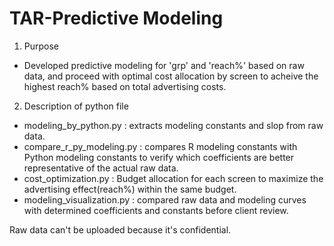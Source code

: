 # TAR-Predictive Modeling

1. Purpose
- Developed predictive modeling for 'grp' and 'reach%' based on raw data, and proceed with optimal cost allocation by screen to acheive the highest reach% based on total advertising costs.


2. Description of python file
 - modeling_by_python.py
 : extracts modeling constants and slop from raw data.
 - compare_r_py_modeling.py
 : compares R modeling constants with Python modeling constants to verify which coefficients are better representative of the actual raw data.
 - cost_optimization.py
 : Budget allocation for each screen to maximize the advertising effect(reach%) within the same budget.
 - modeling_visualization.py
 : compared raw data and modeling curves with determined coefficients and constants before client review.

 Raw data can't be uploaded because it's confidential.
